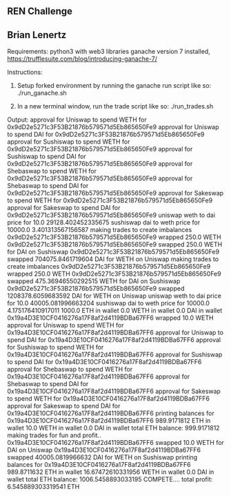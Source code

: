 ## REN Challenge
## Brian Lenertz


Requirements:
python3 with web3 libraries
ganache version 7 installed, https://trufflesuite.com/blog/introducing-ganache-7/


Instructions:
1. Setup forked environment by running the ganache run script like so:
    ./run_ganache.sh

2. In a new terminal window, run the trade script like so:
    ./run_trades.sh


Output:
approval for Uniswap to spend WETH for 0x9dD2e5271c3F53B21876b579571d5Eb865650Fe9
approval for Uniswap to spend DAI for 0x9dD2e5271c3F53B21876b579571d5Eb865650Fe9
approval for Sushiswap to spend WETH for 0x9dD2e5271c3F53B21876b579571d5Eb865650Fe9
approval for Sushiswap to spend DAI for 0x9dD2e5271c3F53B21876b579571d5Eb865650Fe9
approval for Shebaswap to spend WETH for 0x9dD2e5271c3F53B21876b579571d5Eb865650Fe9
approval for Shebaswap to spend DAI for 0x9dD2e5271c3F53B21876b579571d5Eb865650Fe9
approval for Sakeswap to spend WETH for 0x9dD2e5271c3F53B21876b579571d5Eb865650Fe9
approval for Sakeswap to spend DAI for 0x9dD2e5271c3F53B21876b579571d5Eb865650Fe9
uniswap weth to dai price for 10.0 29128.402452335675
sushiswap dai to weth price for 10000.0 3.401313567156587
making trades to create imbalances
0x9dD2e5271c3F53B21876b579571d5Eb865650Fe9 wrapped 250.0 WETH
0x9dD2e5271c3F53B21876b579571d5Eb865650Fe9 swapped 250.0 WETH for DAI on Sushiswap
0x9dD2e5271c3F53B21876b579571d5Eb865650Fe9 swapped 704075.8461719604 DAI for WETH on Uniswap
making trades to create imbalances
0x9dD2e5271c3F53B21876b579571d5Eb865650Fe9 wrapped 250.0 WETH
0x9dD2e5271c3F53B21876b579571d5Eb865650Fe9 swapped 475.36946550292515 WETH for DAI on Sushiswap
0x9dD2e5271c3F53B21876b579571d5Eb865650Fe9 swapped 1208378.6059683592 DAI for WETH on Uniswap
uniswap weth to dai price for 10.0 40005.081996663204
sushiswap dai to weth price for 10000.0 4.175176410917011
1000.0 ETH in wallet
0.0 WETH in wallet
0.0 DAI in wallet
0x19a4D3E10CF0416276a17F8af2d4119BDBa67FF6 wrapped 10.0 WETH
approval for Uniswap to spend WETH for 0x19a4D3E10CF0416276a17F8af2d4119BDBa67FF6
approval for Uniswap to spend DAI for 0x19a4D3E10CF0416276a17F8af2d4119BDBa67FF6
approval for Sushiswap to spend WETH for 0x19a4D3E10CF0416276a17F8af2d4119BDBa67FF6
approval for Sushiswap to spend DAI for 0x19a4D3E10CF0416276a17F8af2d4119BDBa67FF6
approval for Shebaswap to spend WETH for 0x19a4D3E10CF0416276a17F8af2d4119BDBa67FF6
approval for Shebaswap to spend DAI for 0x19a4D3E10CF0416276a17F8af2d4119BDBa67FF6
approval for Sakeswap to spend WETH for 0x19a4D3E10CF0416276a17F8af2d4119BDBa67FF6
approval for Sakeswap to spend DAI for 0x19a4D3E10CF0416276a17F8af2d4119BDBa67FF6
printing balances for 0x19a4D3E10CF0416276a17F8af2d4119BDBa67FF6
989.9171812 ETH in wallet
10.0 WETH in wallet
0.0 DAI in wallet
total ETH balance: 999.9171812
making trades for fun and profit..
0x19a4D3E10CF0416276a17F8af2d4119BDBa67FF6 swapped 10.0 WETH for DAI on Uniswap
0x19a4D3E10CF0416276a17F8af2d4119BDBa67FF6 swapped 40005.0819966632 DAI for WETH on Sushiswap
printing balances for 0x19a4D3E10CF0416276a17F8af2d4119BDBa67FF6
989.8711632 ETH in wallet
16.67472610331956 WETH in wallet
0.0 DAI in wallet
total ETH balance: 1006.5458893033195
COMPETE.... total profit: 6.545889303319541 ETH
